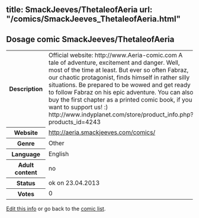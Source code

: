 title: SmackJeeves/ThetaleofAeria
url: "/comics/SmackJeeves_ThetaleofAeria.html"
---
Dosage comic SmackJeeves/ThetaleofAeria
-----------------------------------------

<p id="msg"></p>
<script type="text/javascript">
if (window.location.search === '?edit_info_mail=sent_ok') {
  var elem = document.getElementById("msg");
  elem.innerHTML = 'Edited information sucessfully sent.';
  elem.className = 'ok';
}
</script>
<table class="comicinfo">
<tr>
<th>Description</th><td>Official website: http://www.Aeria-comic.com A tale of adventure, excitement and danger. Well, most of the time at least. But ever so often Fabraz, our chaotic protagonist, finds himself in rather silly situations. Be prepared to be wowed and get ready to follow Fabraz on his epic adventure. You can also buy the first chapter as a printed comic book, if you want to support us! :) http://www.indyplanet.com/store/product_info.php?products_id=4243</td>
</tr>
<tr>
<th>Website</th><td><a href="http://aeria.smackjeeves.com/comics/">http://aeria.smackjeeves.com/comics/</a></td>
</tr>
<tr>
<th>Genre</th><td>Other</td>
</tr>
<tr>
<th>Language</th><td>English</td>
</tr>
<tr>
<th>Adult content</th><td>no</td>
</tr>
<tr>
<th>Status</th><td>ok on 23.04.2013</td>
</tr>
<tr>
<th>Votes</th><td>0</td>
</tr>
</table>

[Edit this info](SmackJeeves_ThetaleofAeria_edit.html) or go back to the [comic list](../comic-index.html).
